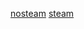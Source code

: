 [nosteam](https://github.com/qwertyuiop3/Segregation/tree/nosteam)
[steam](https://github.com/qwertyuiop3/Segregation/tree/steam)